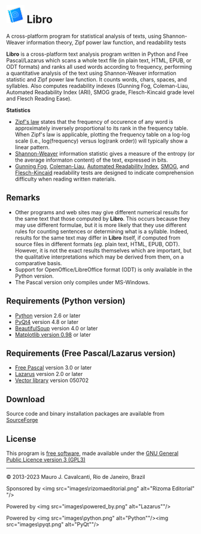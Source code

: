 # <img src="images\libro.png" alt="Libro" style="zoom:150%;"/> Libro
 A cross-platform program for statistical analysis of texts, using Shannon-Weaver information theory, Zipf power law function, and readability tests

**Libro** is a cross-platform text analysis program written in Python and Free Pascal/Lazarus which scans a whole text file (in plain text, HTML, EPUB, or ODT formats) and ranks all used words according to frequency, performing a quantitative analysis of the text using Shannon-Weaver information statistic and Zipf power law function. It counts words, chars, spaces, and syllables. Also computes readability indexes (Gunning Fog, Coleman-Liau, Automated Readability Index (ARI), SMOG grade, Flesch-Kincaid grade level and Flesch Reading Ease).

**Statistics**

- [Zipf's law](http://en.wikipedia.org/wiki/Zipf_law) states that the frequency of occurence of any word is approximately inversely proportional to its rank in the frequency table. When Zipf's law is applicable, plotting the frequency table on a log-log scale (i.e., log(frequency) versus log(rank order)) will typically show a linear pattern.
- [Shannon-Weaver](http://en.wikipedia.org/wiki/Information_theory) information statistic gives a measure of the entropy (or the average informaton content) of the text, expressed in bits.
- [Gunning Fog](http://en.wikipedia.org/wiki/Gunning-Fog_Index), [Coleman-Liau](http://en.wikipedia.org/wiki/Coleman-Liau_Index), [Automated Readability Index](http://en.wikipedia.org/wiki/Automated_Readability_Index), [SMOG](http://en.wikipedia.org/wiki/SMOG_Index), and [Flesch-Kincaid](http://en.wikipedia.org/wiki/Flesch-Kincaid) readability tests are designed to indicate comprehension difficulty when reading written materials.

## **Remarks**

- Other programs and web sites may give different numerical results for the same text that those computed by **Libro**. This occurs because they may use different formulae, but it is more likely that they use different rules for counting sentences or determining what is a syllable. Indeed, results for the same text may differ in **Libro** itself, if computed from source files in different formats (*eg.* plain text, HTML, EPUB, ODT). However, it is not the exact results themselves which are important, but the qualitative interpretations which may be derived from them, on a comparative basis.
- Support for OpenOffice/LibreOffice format (ODT) is only available in the Python version.
- The Pascal version only compiles under MS-Windows.

## **Requirements (Python version)**

- [Python](http://www.python.org/) version 2.6 or later 
- [PyQt4](http://www.riverbankcomputing.co.uk/software/pyqt/intro) version 4.8 or later 
- [BeautifulSoup](http://www.crummy.com/software/BeautifulSoup/) version 4.0 or later
- [Matplotlib version 0.98](http://matplotlib.sourceforge.net/) or later

## **Requirements (Free Pascal/Lazarus version)**

- [Free Pascal](http://www.freepascal.org/) version 3.0 or later
- [Lazarus](http://www.lazarus.freepascal.org/) version 2.0 or later 
- [Vector library](https://torry.net/files/vcl/science/vector/achvectors.zip) version 050702

## **Download**

Source code and binary installation packages are available from [SourceForge](http://sourceforge.net/projects/librejo/)

## **License**

This program is [free software](https://www.gnu.org/philosophy/free-sw.en.html), made available under the [GNU General Public Licence version 3 (GPL3)](https://www.gnu.org/licenses/gpl.html)

------

© 2013-2023 Mauro J. Cavalcanti, Rio de Janeiro, Brazil



Sponsored by <img src="images\rizomaeditorial.png" alt="Rizoma Editorial" "/>

Powered by <img src="images\powered_by.png" alt="Lazarus""/>

Powered by <img src="images\python.png" alt="Python""/><img src="images\pyqt.png" alt="PyQt""/>

